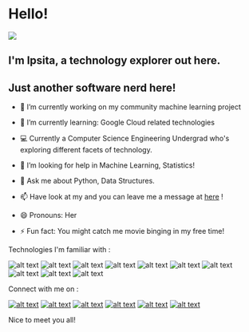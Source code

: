 # Hello! 

![](https://komarev.com/ghpvc/?username=your-github-username)

## I'm Ipsita, a technology explorer out here.



## Just another software nerd here!

- 🔭 I’m currently working on my community machine learning project
- 🌱 I’m currently learning: Google Cloud related technologies
- :computer: Currently a Computer Science Engineering Undergrad who's exploring different facets of technology.
- 🤔 I’m looking for help in Machine Learning, Statistics!
- 💬 Ask me about Python, Data Structures. 
- 📫 Have look at my and you can leave me a message at [here](https://forms.gle/3sRyXcQ5XmRaji8WA) !
- 😄 Pronouns: Her

- ⚡ Fun fact: You might catch me movie binging in my free time!

Technologies I'm familiar with : 

<!-- display the social media buttons in your README -->

![alt text][8.1]
![alt text][9.1]
![alt text][10.1]
![alt text][11.1]
![alt text][12.1]
![alt text][13.1]
![alt text][14.1]
![alt text][15.1]
![alt text][16.1]
![alt text][17.1]



<!-- links to social media icons -->
<!-- no need to change these -->

<!-- icons with padding -->

[8.1]:  https://img.shields.io/badge/Python-3776AB?style=for-the-badge&logo=python&logoColor=white
[9.1]: https://img.shields.io/badge/HTML5-E34F26?style=for-the-badge&logo=html5&logoColor=white
[10.1]: https://img.shields.io/badge/CSS3-1572B6?style=for-the-badge&logo=css3&logoColor=white
[11.1]: https://img.shields.io/badge/JavaScript-F7DF1E?style=for-the-badge&logo=javascript&logoColor=black
[12.1]: https://img.shields.io/badge/C%2B%2B-00599C?style=for-the-badge&logo=c%2B%2B&logoColor=white
[13.1]: https://img.shields.io/badge/MySQL-00000F?style=for-the-badge&logo=mysql&logoColor=white
[14.1]: https://img.shields.io/badge/React-20232A?style=for-the-badge&logo=react&logoColor=61DAFB
[15.1]: https://img.shields.io/badge/Google_Cloud-4285F4?style=for-the-badge&logo=google-cloud&logoColor=white
[16.1]: https://img.shields.io/badge/Visual_Studio_2019-5C2D91?style=for-the-badge&logo=visual%20studio&logoColor=white
[17.1]: https://img.shields.io/badge/Spyder-838485?style=for-the-badge&logo=spyder%20ide&logoColor=maroon

<!--![Github stats](https://github-readme-stats.vercel.app/api?username=ErzaTitania-2001)-->


Connect with me on : 
<!-- display the social media buttons in your README -->

[![alt text][1.1]][1]
[![alt text][2.1]][2]
[![alt text][3.1]][3]
[![alt text][4.1]][4]
[![alt text][5.1]][5]
[![alt text][6.1]][6]


<!-- links to social media icons -->
<!-- no need to change these -->

<!-- icons with padding -->

[1.1]:  https://img.shields.io/badge/LinkedIn-0077B5?style=for-the-badge&logo=linkedin&logoColor=white
[2.1]: https://img.shields.io/badge/Discord-7289DA?style=for-the-badge&logo=discord&logoColor=white
[3.1]: https://img.shields.io/badge/Instagram-E4405F?style=for-the-badge&logo=instagram&logoColor=white
[4.1]: https://img.shields.io/badge/Twitter-1DA1F2?style=for-the-badge&logo=twitter&logoColor=white
[5.1]: https://img.shields.io/badge/Facebook-1877F2?style=for-the-badge&logo=facebook&logoColor=white
[6.1]: https://img.shields.io/badge/-Hackerrank-2EC866?style=for-the-badge&logo=HackerRank&logoColor=white
<!-- links to your social media accounts -->
<!-- update these accordingly -->

[1]: https://www.linkedin.com/in/ipsita-bhattacharya-98378b191/
[2]: https://discord.com/users/625172911212462091/
[3]: https://www.instagram.com/ipsitab04/?hl=en
[4]: https://twitter.com/IpsitaBhattac10
[5]: https://www.facebook.com/ipsita.bhattacharya.106/
[6]: https://www.hackerrank.com/i_bhatya



Nice to meet you all! 


